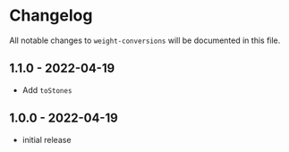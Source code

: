 # Changelog

All notable changes to `weight-conversions` will be documented in this file.

## 1.1.0 - 2022-04-19

- Add `toStones`

## 1.0.0 - 2022-04-19

- initial release
